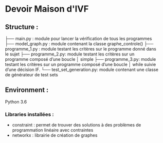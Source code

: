 # Devoir Maison d'IVF


## Structure :   

├── main.py : module pour lancer la vérification de tous les programmes
├── model_graph.py : module contenant la classe graphe_controle() 
├── programme_1.py : module testant les critères sur le programme donné dans le sujet
├── programme_2.py: module testant les critères sur un programme composé d’une boucle 
│            simple
├── programme_3.py: module testant les critères sur un programme composé d’une boucle 
│            while suivie d’une décision IF. 
└── test_set_generation.py: module contenant une classe de générateur de test sets 

## Environment :
Python 3.6

### Libraries installées :  
* constraint : permet de trouver des solutions à des problèmes de programmation linéaire avec contraintes
* networkx : librairie de création de graphes

